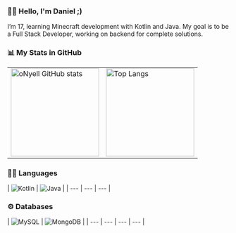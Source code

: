 ### 👨‍🎓 Hello, I'm Daniel ;)
I’m 17, learning Minecraft development with Kotlin and Java. My goal is to be a Full Stack Developer, working on backend for complete solutions.

### 📊 My Stats in GitHub
<table>
  <tr>
    <td>
      <img src="https://github-readme-stats.vercel.app/api?username=oNyell&show_icons=true&theme=tokyonight" alt="oNyell GitHub stats" height="200" />
    </td>
    <td>
      <img src="https://github-readme-stats.vercel.app/api/top-langs/?username=oNyell&theme=tokyonight" alt="Top Langs" height="200" />
    </td>
  </tr>
</table>

### 👨‍💻 Languages 
| ![Kotlin](https://img.shields.io/badge/Kotlin-0095D5?&style=for-the-badge&logo=kotlin&logoColor=white) | ![Java](https://img.shields.io/badge/Java-ED8B00?style=for-the-badge&logo=openjdk&logoColor=white) |
| --- | --- | --- |


### ⚙ Databases
| ![MySQL](https://img.shields.io/badge/MySQL-00000F?style=for-the-badge&logo=mysql&logoColor=white) | ![MongoDB](https://img.shields.io/badge/MongoDB-4EA94B?style=for-the-badge&logo=mongodb&logoColor=white) |
| --- | --- | --- | --- |

